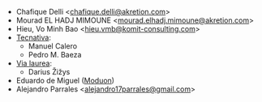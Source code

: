 - Chafique Delli \<<chafique.delli@akretion.com>\>
- Mourad EL HADJ MIMOUNE \<<mourad.elhadj.mimoune@akretion.com>\>
- Hieu, Vo Minh Bao \<<hieu.vmb@komit-consulting.com>\>
- [Tecnativa](https://www.tecnativa.com):
  - Manuel Calero
  - Pedro M. Baeza
- [Via laurea](https://www.vialaurea.com):
  - Darius Žižys
- Eduardo de Miguel ([Moduon](https://www.moduon.team/))
- Alejandro Parrales \<<alejandro17parrales@gmail.com>\>